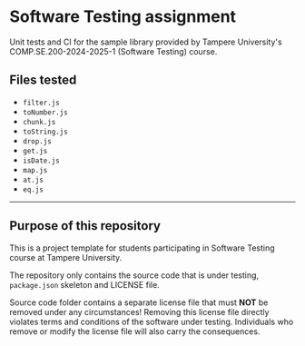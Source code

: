 # Software Testing assignment

Unit tests and CI for the sample library provided by Tampere University's
COMP.SE.200-2024-2025-1 (Software Testing) course.

## Files tested

- `filter.js`
- `toNumber.js`
- `chunk.js`
- `toString.js`
- `drop.js`
- `get.js`
- `isDate.js`
- `map.js`
- `at.js`
- `eq.js`

---

## Purpose of this repository

This is a project template for students participating in Software Testing course
at Tampere University.

The repository only contains the source code that is under testing, `package.json` skeleton
and LICENSE file.

Source code folder contains a separate license file that must **NOT** be removed under any circumstances!
Removing this license file directly violates terms and conditions of the software under testing.
Individuals who remove or modify the license file will also carry the consequences.
